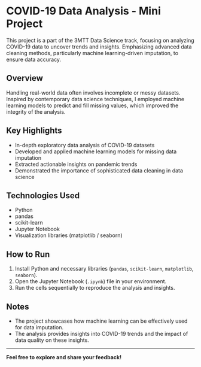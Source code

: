 
# COVID-19 Data Analysis - Mini Project

This project is a part of the 3MTT Data Science track, focusing on analyzing COVID-19 data to uncover trends and insights. Emphasizing advanced data cleaning methods, particularly machine learning-driven imputation, to ensure data accuracy.

## Overview

Handling real-world data often involves incomplete or messy datasets. Inspired by contemporary data science techniques, I employed machine learning models to predict and fill missing values, which improved the integrity of the analysis.

## Key Highlights

- In-depth exploratory data analysis of COVID-19 datasets
- Developed and applied machine learning models for missing data imputation
- Extracted actionable insights on pandemic trends
- Demonstrated the importance of sophisticated data cleaning in data science

## Technologies Used

- Python
- pandas
- scikit-learn
- Jupyter Notebook
- Visualization libraries (matplotlib / seaborn)

## How to Run

1. Install Python and necessary libraries (`pandas`, `scikit-learn`, `matplotlib`, `seaborn`).
2. Open the Jupyter Notebook (`.ipynb`) file in your environment.
3. Run the cells sequentially to reproduce the analysis and insights.

## Notes

- The project showcases how machine learning can be effectively used for data imputation.
- The analysis provides insights into COVID-19 trends and the impact of data quality on these insights.

---

**Feel free to explore and share your feedback!**
